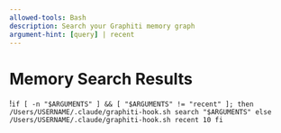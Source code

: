 ```yaml
---
allowed-tools: Bash
description: Search your Graphiti memory graph
argument-hint: [query] | recent
---
```


# Memory Search Results

!`if [ -n "$ARGUMENTS" ] && [ "$ARGUMENTS" != "recent" ]; then
    /Users/USERNAME/.claude/graphiti-hook.sh search "$ARGUMENTS"
else
    /Users/USERNAME/.claude/graphiti-hook.sh recent 10
fi`